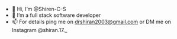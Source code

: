 - 👋 Hi, I’m @Shiren-C-S
- 👀 I’m a full stack software developer
- 📫 For details ping me on drshiran2003@gmail.com or DM me on Instagram @shiran.17._

<!---
ShiranStreams/ShiranStreams is a ✨ special ✨ repository because its `README.md` (this file) appears on your GitHub profile.
You can click the Preview link to take a look at your changes.
--->
